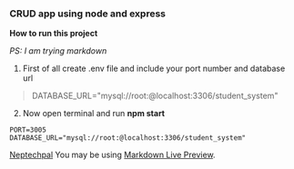 ### CRUD app using node and express

**How to run this project**

*PS: I am trying markdown*

1. First of all create .env file and include your port number and database url

>DATABASE_URL="mysql://root:@localhost:3306/student_system"

2. Now open terminal and run **npm start**

```
PORT=3005
DATABASE_URL="mysql://root:@localhost:3306/student_system"
```

[Neptechpal]("https://www.neptechpal.com")
You may be using [Markdown Live Preview](https://markdownlivepreview.com/).




